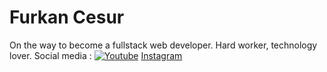 # Furkan Cesur
On the way to become a fullstack web developer. Hard worker, technology lover.
Social media : [![Youtube](https://user-images.githubusercontent.com/86592976/180494915-2cef44f4-a67b-40b6-9b52-00d399b7c614.png)](https://www.youtube.com/channel/UCFvo0lD9gL3lMGu_nPrMQtw) [Instagram](https://www.instagram.com/codingwithcesur/)
